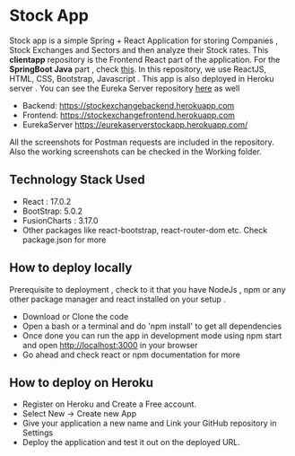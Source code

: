 # Stock App

Stock app is a simple Spring + React Application for storing Companies , Stock Exchanges and Sectors and then analyze their Stock rates. This **clientapp** repository is the Frontend React part of the application. For the **SpringBoot Java** part , check [this](https://github.com/Dibyanshu-gtm/stockexchangebackend). In this repository, we use ReactJS, HTML, CSS, Bootstrap, Javascript . This app is also deployed in Heroku server . You can see the Eureka Server repository [here](https://github.com/Dibyanshu-gtm/eurekaserverstockapp) as well
* Backend: https://stockexchangebackend.herokuapp.com
* Frontend: https://stockexchangefrontend.herokuapp.com
* EurekaServer https://eurekaserverstockapp.herokuapp.com/

All the screenshots for Postman requests are included in the repository. Also the working screenshots can be checked in the Working folder.


## Technology Stack Used

* React : 17.0.2
* BootStrap: 5.0.2
* FusionCharts : 3.17.0
* Other packages like react-bootstrap, react-router-dom etc. Check package.json for more 

## How to deploy locally

Prerequisite to deployment , check to it that you have NodeJs , npm or any other package manager and react installed on your setup .

* Download or Clone the code 
* Open a bash or a terminal and do 'npm install' to get all dependencies
* Once done you can run the app in development mode using npm start and open [http://localhost:3000](http://localhost:3000/) in your browser
* Go ahead and check react or npm documentation for more

## How to deploy on Heroku

* Register on Heroku and Create a Free account.
* Select New -> Create new App
* Give your application a new name and Link your GitHub repository in Settings
* Deploy the application and test it out on the deployed URL.
